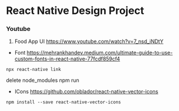 # React Native Design Project

### Youtube

1. Food App UI
https://www.youtube.com/watch?v=7_nsd_iNDtY

- Font
https://mehrankhandev.medium.com/ultimate-guide-to-use-custom-fonts-in-react-native-77fcdf859cf4

```
npx react-native link
```

delete node_modules
npm run 

- ICons
https://github.com/oblador/react-native-vector-icons

```
npm install --save react-native-vector-icons
```